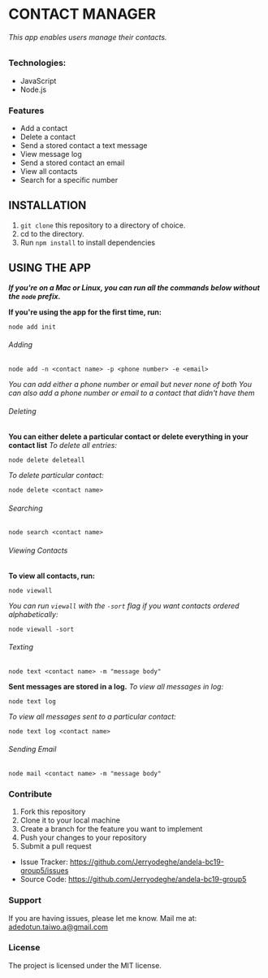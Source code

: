 # CONTACT MANAGER

###### This app enables users manage their contacts.

### Technologies:
- JavaScript
- Node.js

### Features
- Add a contact
- Delete a contact
- Send a stored contact a text message
- View message log
- Send a stored contact an email
- View all contacts
- Search for a specific number

## INSTALLATION
1. `git clone` this repository to a directory of choice.
2. cd to the directory.
3. Run `npm install` to install dependencies

## USING THE APP
**_If you're on a Mac or Linux, you can run all the commands below without the `node` prefix._**

**If you're using the app for the first time, run:**
```
node add init
```

###### Adding
```
node add -n <contact name> -p <phone number> -e <email>
```
*You can add either a phone number or email but never none of both*
*You can also add a phone number or email to a contact that didn't have them*

###### Deleting
**You can either delete a particular contact or delete everything in your contact list**
*To delete all entries:*
```
node delete deleteall
```
*To delete particular contact:*
```
node delete <contact name>
```

###### Searching
```
node search <contact name>
```

###### Viewing Contacts
**To view all contacts, run:**
```
node viewall
```
*You can run `viewall` with the `-sort` flag if you want contacts ordered alphabetically:*
```
node viewall -sort
```

###### Texting
```
node text <contact name> -m "message body"
```
**Sent messages are stored in a log.**
*To view all messages in log:*
```
node text log
```
*To view all messages sent to a particular contact:*
```
node text log <contact name>
```

###### Sending Email
```
node mail <contact name> -m "message body"
```

### Contribute
1. Fork this repository
2. Clone it to your local machine
3. Create a branch for the feature you want to implement
4. Push your changes to your repository
5. Submit a pull request

- Issue Tracker: https://github.com/Jerryodeghe/andela-bc19-group5/issues
- Source Code: https://github.com/Jerryodeghe/andela-bc19-group5

### Support
If you are having issues, please let me know.
Mail me at: adedotun.taiwo.a@gmail.com

### License
The project is licensed under the MIT license.
